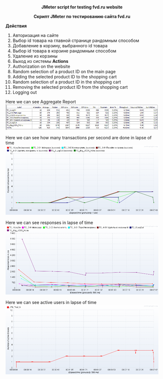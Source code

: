 <p align="center">
  <b>JMeter script for testing fvd.ru website</b>
</p>
<p align="center">
  <b>Скрипт JMeter по тестированию сайта fvd.ru</b>
</p>

<b>Действия</b>
1. Авторизация на сайте
2. Выбор id товара на главной странице рандомным способом
3. Добавление в корзину, выбранного id товара
4. Выбор id товара в корзине рандомным способом
5. Удаление из корзины
6. Выход из системы
<b>Actions</b>
1. Authorization on the website
2. Random selection of a product ID on the main page
3. Adding the selected product ID to the shopping cart
4. Random selection of a product ID in the shopping cart
5. Removing the selected product ID from the shopping cart
6. Logging out

Here we can see Aggregate Report
![Aggregate Report](Test_Results/1.aggregate_report.png?raw=true "Title")

Here we can see how many transactions per second are done in lapse of time
![Transactions per second](Test_Results/2.transactions_per_second.png?raw=true "Title")

Here we can see responses in lapse of time
![Response times over time](Test_Results/3.response_times_over_time.png?raw=true "Title")

Here we can see active users in lapse of time
![Active threads over time](Test_Results/4.active_threads_over_time.png?raw=true "Title")

